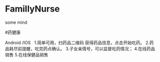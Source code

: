 # FamillyNurse
some mind


#药健康

Android /IOS  
1.简单可用，扫药品二维码 获得药品信息，点击开始吃药。 
2.药品耗尽前提醒，吃完药点确认。
3.子女亲情号，可以监督吃药情况；
4.在线药品销售
5.在线保健品销售
